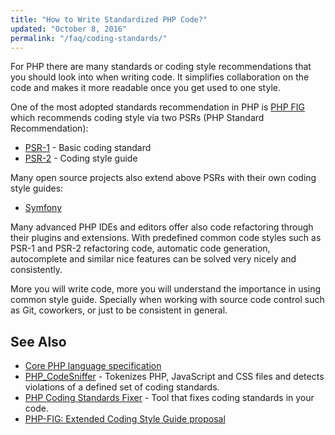 ```yaml
---
title: "How to Write Standardized PHP Code?"
updated: "October 8, 2016"
permalink: "/faq/coding-standards/"
---
```


For PHP there are many standards or coding style recommendations that you should
look into when writing code. It simplifies collaboration on the code and makes
it more readable once you get used to one style.

One of the most adopted standards recommendation in PHP is [PHP FIG](http://php-fig.org)
which recommends coding style via two PSRs (PHP Standard Recommendation):

* [PSR-1](http://www.php-fig.org/psr/psr-1/) - Basic coding standard
* [PSR-2](http://www.php-fig.org/psr/psr-2/) - Coding style guide

Many open source projects also extend above PSRs with their own coding style guides:

* [Symfony](http://symfony.com/doc/current/contributing/code/standards.html)

Many advanced PHP IDEs and editors offer also code refactoring through their
plugins and extensions. With predefined common code styles such as PSR-1 and PSR-2
refactoring code, automatic code generation, autocomplete and similar nice features
can be solved very nicely and consistently.

More you will write code, more you will understand the importance in using common
style guide. Specially when working with source code control such as Git, coworkers,
or just to be consistent in general.

## See Also

* [Core PHP language specification](https://github.com/php/php-langspec)
* [PHP_CodeSniffer](https://github.com/squizlabs/PHP_CodeSniffer) - Tokenizes PHP,
  JavaScript and CSS files and detects violations of a defined set of coding
  standards.
* [PHP Coding Standards Fixer](https://github.com/FriendsOfPHP/PHP-CS-Fixer) - Tool
  that fixes coding standards in your code.
* [PHP-FIG: Extended Coding Style Guide proposal](https://github.com/php-fig/fig-standards/blob/master/proposed/extended-coding-style-guide.md)

